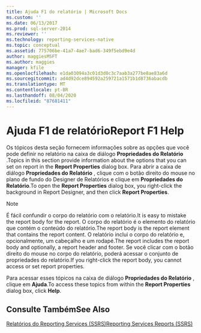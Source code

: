 ```yaml
---
title: Ajuda F1 do relatório | Microsoft Docs
ms.custom: ''
ms.date: 06/13/2017
ms.prod: sql-server-2014
ms.reviewer: ''
ms.technology: reporting-services-native
ms.topic: conceptual
ms.assetid: 775706be-41a7-4ae7-bad6-349f5ebd9e4d
author: maggiesMSFT
ms.author: maggies
manager: kfile
ms.openlocfilehash: e1da03094a3c01d3d0c3c7aab3a277be8ae83a6d
ms.sourcegitcommit: ad4d92dce894592a259721a1571b1d8736abacdb
ms.translationtype: MT
ms.contentlocale: pt-BR
ms.lasthandoff: 08/04/2020
ms.locfileid: "87681411"
---
```

# <a name="report-f1-help"></a><span data-ttu-id="fcea0-102">Ajuda F1 de relatório</span><span class="sxs-lookup"><span data-stu-id="fcea0-102">Report F1 Help</span></span>
  <span data-ttu-id="fcea0-103">Os tópicos desta seção fornecem informações sobre as opções que você pode definir no relatório na caixa de diálogo **Propriedades do Relatório** .</span><span class="sxs-lookup"><span data-stu-id="fcea0-103">Topics in this section provide information about the options that you can set on report in the **Report Properties** dialog box.</span></span> <span data-ttu-id="fcea0-104">Para abrir a caixa de diálogo **Propriedades do Relatório** , clique com o botão direito do mouse no plano de fundo do Designer de Relatórios e clique em **Propriedades do Relatório**.</span><span class="sxs-lookup"><span data-stu-id="fcea0-104">To open the **Report Properties** dialog box, you right-click the background in Report Designer, and then click **Report Properties**.</span></span>  
  
> [!NOTE]  
>  <span data-ttu-id="fcea0-105">É fácil confundir o corpo do relatório com o relatório.</span><span class="sxs-lookup"><span data-stu-id="fcea0-105">It is easy to mistake the report body for the report.</span></span> <span data-ttu-id="fcea0-106">O corpo do relatório é o elemento do relatório que contém o conteúdo do relatório.</span><span class="sxs-lookup"><span data-stu-id="fcea0-106">The report body is the report element that contains the report content.</span></span> <span data-ttu-id="fcea0-107">O relatório inclui o corpo do relatório e, opcionalmente, um cabeçalho e um rodapé.</span><span class="sxs-lookup"><span data-stu-id="fcea0-107">The report includes the report body and optionally, a report header and footer.</span></span> <span data-ttu-id="fcea0-108">Se você clicar com o botão direito do mouse no corpo do relatório, poderá acessar o conjunto de propriedades do relatório.</span><span class="sxs-lookup"><span data-stu-id="fcea0-108">If you right-click the report body, you cannot access or set report properties.</span></span>  
  
 <span data-ttu-id="fcea0-109">Para acessar esses tópicos na caixa de diálogo **Propriedades do Relatório** , clique em **Ajuda**.</span><span class="sxs-lookup"><span data-stu-id="fcea0-109">To access these topics from within the **Report Properties** dialog box, click **Help**.</span></span>  
  
## <a name="see-also"></a><span data-ttu-id="fcea0-110">Consulte Também</span><span class="sxs-lookup"><span data-stu-id="fcea0-110">See Also</span></span>  
 [<span data-ttu-id="fcea0-111">Relatórios do Reporting Services &#40;SSRS&#41;</span><span class="sxs-lookup"><span data-stu-id="fcea0-111">Reporting Services Reports &#40;SSRS&#41;</span></span>](reports/reporting-services-reports-ssrs.md)  
  
  
